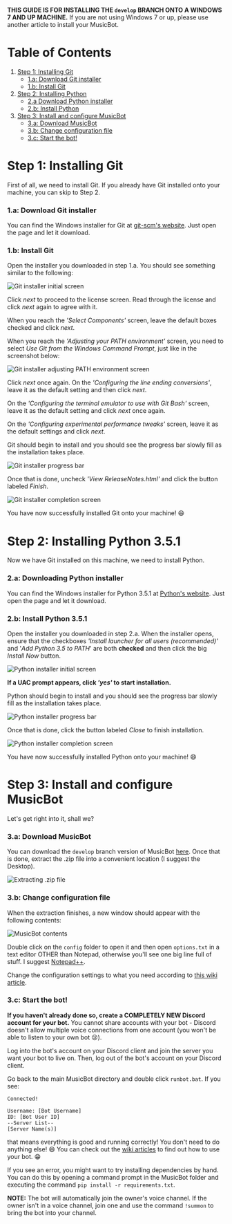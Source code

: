 **THIS GUIDE IS FOR INSTALLING THE `develop` BRANCH ONTO A WINDOWS 7 AND UP MACHINE.** If you are not using Windows 7 or up, please use another article to install your MusicBot.

# Table of Contents

1. [Step 1: Installing Git](#step-1-installing-git)
    - [1.a: Download Git installer](#1a-download-git-installer)
    - [1.b: Install Git](#1b-install-git)
2. [Step 2: Installing Python](#step-2-installing-python-351)
    - [2.a Download Python installer](#2a-downloading-python-installer)
    - [2.b: Install Python](#2b-install-python-351)
3. [Step 3: Install and configure MusicBot](#step-3-install-and-configure-musicbot)
    - [3.a: Download MusicBot](#3a-download-musicbot)
    - [3.b: Change configuration file](#3b-change-configuration-file)
    - [3.c: Start the bot!](#3c-start-the-bot)

# Step 1: Installing Git

First of all, we need to install Git. If you already have Git installed onto your machine, you can skip to Step 2.

### 1.a: Download Git installer

You can find the Windows installer for Git at [git-scm's website](https://git-scm.com/download/win "Download Git for windows"). Just open the page and let it download.

### 1.b: Install Git

Open the installer you downloaded in step 1.a. You should see something similar to the following:

![Git installer initial screen](http://i.imgur.com/mhdkclA.png)

Click *next* to proceed to the license screen. Read through the license and click *next* again to agree with it.

When you reach the *'Select Components'* screen, leave the default boxes checked and click *next*.

When you reach the *'Adjusting your PATH environment'* screen, you need to select *Use Git from the Windows Command Prompt*, just like in the screenshot below:

![Git installer adjusting PATH environment screen](http://i.imgur.com/RRZrucI.png)

Click *next* once again. On the *'Configuring the line ending conversions'*, leave it as the default setting and then click *next*.

On the *'Configuring the terminal emulator to use with Git Bash'* screen, leave it as the default setting and click *next* once again.

On the *'Configuring experimental performance tweaks'* screen, leave it as the default settings and click *next*.

Git should begin to install and you should see the progress bar slowly fill as the installation takes place.

![Git installer progress bar](http://i.imgur.com/GETzy0w.png)

Once that is done, uncheck *'View ReleaseNotes.html'* and click the button labeled *Finish*.

![Git installer completion screen](http://i.imgur.com/faa1jji.png)

You have now successfully installed Git onto your machine! :smile:

# Step 2: Installing Python 3.5.1

Now we have Git installed on this machine, we need to install Python.

### 2.a: Downloading Python installer

You can find the Windows installer for Python 3.5.1 at [Python's website](https://www.python.org/ftp/python/3.5.1/python-3.5.1.exe "Download Python 3.5.1 for windows"). Just open the page and let it download.

### 2.b: Install Python 3.5.1

Open the installer you downloaded in step 2.a. When the installer opens, ensure that the checkboxes *'Install launcher for all users (recommended)'* and '*Add Python 3.5 to PATH*' are both **checked** and then click the big *Install Now* button.

![Python installer initial screen](http://i.imgur.com/48qmRJ0.png)

**If a UAC prompt appears, click *'yes'* to start installation.**

Python should begin to install and you should see the progress bar slowly fill as the installation takes place.

![Python installer progress bar](http://i.imgur.com/bSUIO10.png)

Once that is done, click the button labeled *Close* to finish installation.

![Python installer completion screen](http://i.imgur.com/zb9s0gA.png)

You have now successfully installed Python onto your machine! :smile:

# Step 3: Install and configure MusicBot

Let's get right into it, shall we?

### 3.a: Download MusicBot

You can download the `develop` branch version of MusicBot [here](https://github.com/SexualRhinoceros/MusicBot/archive/develop.zip "Download MusicBot develop branch"). Once that is done, extract the .zip file into a convenient location (I suggest the Desktop).

![Extracting .zip file](http://i.imgur.com/PDTvnEu.png)

### 3.b: Change configuration file

When the extraction finishes, a new window should appear with the following contents:

![MusicBot contents](http://i.imgur.com/Tm0NEoW.png)

Double click on the `config` folder to open it and then open `options.txt` in a text editor OTHER than Notepad, otherwise you'll see one big line full of stuff. I suggest [Notepad++](https://notepad-plus-plus.org "Notepad++").

Change the configuration settings to what you need according to [this wiki article](https://github.com/SexualRhinoceros/MusicBot/wiki/Configuration-file "develop branch configuration file").

### 3.c: Start the bot!

**If you haven't already done so, create a COMPLETELY NEW Discord account for your bot.** You cannot share accounts with your bot - Discord doesn't allow multiple voice connections from one account (you won't be able to listen to your own bot :cry:).

Log into the bot's account on your Discord client and join the server you want your bot to live on. Then, log out of the bot's account on your Discord client.

Go back to the main MusicBot directory and double click `runbot.bat`. If you see:

    Connected!
    
    Username: [Bot Username]
    ID: [Bot User ID]
    --Server List--
    [Server Name(s)]

that means everything is good and running correctly! You don't need to do anything else! :smile: You can check out the [wiki articles](https://github.com/SexualRhinoceros/MusicBot/wiki/Commands-list "Commands list") to find out how to use your bot. :grin:

If you see an error, you might want to try installing dependencies by hand. You can do this by opening a command prompt in the MusicBot folder and executing the command `pip install -r requirements.txt`.

**NOTE:** The bot will automatically join the owner's voice channel. If the owner isn't in a voice channel, join one and use the command `!summon` to bring the bot into your channel.
